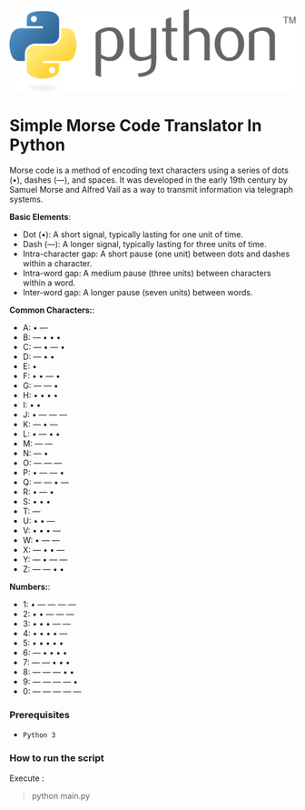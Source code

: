 ![python](./images/python.png)
# Simple Morse Code Translator In Python

Morse code is a method of encoding text characters using a series of dots (•), dashes (—), and spaces. It was developed in the early 19th century by Samuel Morse and Alfred Vail as a way to transmit information via telegraph systems.

**Basic Elements**:
* Dot (•): A short signal, typically lasting for one unit of time.
* Dash (—): A longer signal, typically lasting for three units of time.
* Intra-character gap: A short pause (one unit) between dots and dashes within a character.
* Intra-word gap: A medium pause (three units) between characters within a word.
* Inter-word gap: A longer pause (seven units) between words.

**Common Characters:**:
* A: • —
* B: — • • •
* C: — • — •
* D: — • •
* E: •
* F: • • — •
* G: — — •
* H: • • • •
* I: • •
* J: • — — —
* K: — • —
* L: • — • •
* M: — —
* N: — •
* O: — — —
* P: • — — •
* Q: — — • —
* R: • — •
* S: • • •
* T: —
* U: • • —
* V: • • • —
* W: • — —
* X: — • • —
* Y: — • — —
* Z: — — • •

**Numbers:**:
* 1: • — — — —
* 2: • • — — —
* 3: • • • — —
* 4: • • • • —
* 5: • • • • •
* 6: — • • • •
* 7: — — • • •
* 8: — — — • •
* 9: — — — — •
* 0: — — — — —

### Prerequisites
- `Python 3`

### How to run the script
Execute : 
> python main.py
